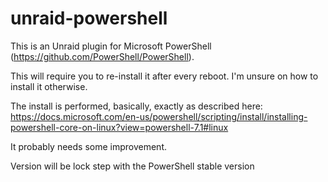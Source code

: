 # unraid-powershell
This is an Unraid plugin for Microsoft PowerShell (https://github.com/PowerShell/PowerShell).

This will require you to re-install it after every reboot. I'm unsure on how to install it otherwise.

The install is performed, basically, exactly as described here: https://docs.microsoft.com/en-us/powershell/scripting/install/installing-powershell-core-on-linux?view=powershell-7.1#linux

It probably needs some improvement.

Version will be lock step with the PowerShell stable version
